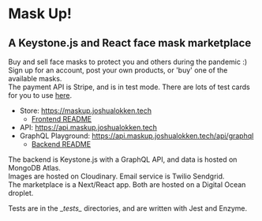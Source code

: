 # Mask Up!
## A Keystone.js and React face mask marketplace

Buy and sell face masks to protect you and others during the pandemic :)  
Sign up for an account, post your own products, or 'buy' one of the available masks.  
The payment API is Stripe, and is in test mode.  There are lots of test cards for you to use [here](https://stripe.com/docs/testing).

- Store: https://maskup.joshualokken.tech
  - [Frontend README](https://github.com/jrrlokken/maskup/blob/master/frontend/README.md)
- API: https://api.maskup.joshualokken.tech
- GraphQL Playground: https://api.maskup.joshualokken.tech/api/graphql
  - [Backend README](https://github.com/jrrlokken/maskup/blob/master/backend/README.md)

The backend is Keystone.js with a GraphQL API, and data is hosted on MongoDB Atlas.  
Images are hosted on Cloudinary. Email service is Twilio Sendgrid.  
The marketplace is a Next/React app. Both are hosted on a Digital Ocean droplet.

Tests are in the \__tests\__ directories, and are written with Jest and Enzyme.
